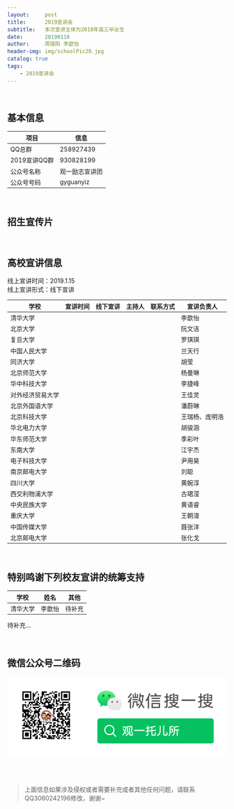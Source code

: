 ```yaml
---
layout:     post
title:      2019宣讲会
subtitle:   本次宣讲主体为2018年高三毕业生
date:       20190110
author:     周瑞阳 李歆怡
header-img: img/schoolPic20.jpg
catalog: true
tags:
    - 2019宣讲会
---
```


<br/> 

## 基本信息

|项目 |信息|
|---|--------|
|QQ总群 |258927439 |
|2019宣讲QQ群 |930828199 |
|公众号名称 |观一励志宣讲团 |
|公众号号码 |gyguanyiz |


<br/> 

## 招生宣传片


<br/> 

## 高校宣讲信息
线上宣讲时间：2019.1.15<br/> 
线上宣讲形式：线下宣讲<br/> 


|学校 |宣讲时间|线下宣讲|主持人|联系方式|宣讲负责人|
|---|--------|------------|--------|--------|--------|
|清华大学            |     || | |李歆怡         |
|北京大学            |     || | |阮文洁         |
|复旦大学            |     || | |罗琪琪         |
|中国人民大学        |     || | |兰天行         |
|同济大学            |     || | |胡莹           |
|北京师范大学        |     || | |杨曼琳         |
|华中科技大学        |     || | |李捷峰         |
|对外经济贸易大学    |     || | |王佳灵         |
|北京外国语大学      |     || | |潘蔚琳         |
|北京科技大学        |     || | |王瑞杨、庞明浩 |
|华北电力大学        |     || | |胡骏涵         |
|华东师范大学        |     || | |季彩叶         |
|东南大学            |     || | |江宇杰         |
|电子科技大学        |     || | |尹用昊         |
|南京邮电大学        |     || | |刘聪           |
|四川大学            |     || | |黄婉淳         |
|西交利物浦大学      |     || | |古珺滢         |
|中央民族大学        |     || | |黄语睿         |
|重庆大学            |     || | |王朝淯         |
|中国传媒大学        |     || | |聂张洋         |
|北京邮电大学        |     || | |张化戈         |

<br/> 

## 特别鸣谢下列校友宣讲的统筹支持

|学校 |姓名|其他|
|---|--------|------------|
|清华大学	|李歆怡 |   待补充   |


待补充...

<br/> 

## 微信公众号二维码

![公众号图片](/img/Gzh_account.png)

<br/> <br/> 
>上面信息如果涉及侵权或者需要补充或者其他任何问题，请联系QQ3060242196修改，谢谢~
